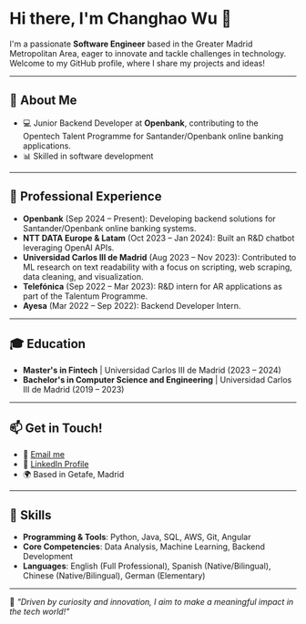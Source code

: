 # Hi there, I'm Changhao Wu 👋

I'm a passionate **Software Engineer** based in the Greater Madrid Metropolitan Area, eager to innovate and tackle challenges in technology. Welcome to my GitHub profile, where I share my projects and ideas!

---

## 🌟 About Me

- 💻 Junior Backend Developer at **Openbank**, contributing to the Opentech Talent Programme for Santander/Openbank online banking applications.
- 📊 Skilled in software development

---

## 💼 Professional Experience

- **Openbank** (Sep 2024 – Present): Developing backend solutions for Santander/Openbank online banking systems.
- **NTT DATA Europe & Latam** (Oct 2023 – Jan 2024): Built an R&D chatbot leveraging OpenAI APIs.
- **Universidad Carlos III de Madrid** (Aug 2023 – Nov 2023): Contributed to ML research on text readability with a focus on scripting, web scraping, data cleaning, and visualization.
- **Telefónica** (Sep 2022 – Mar 2023): R&D intern for AR applications as part of the Talentum Programme.
- **Ayesa** (Mar 2022 – Sep 2022): Backend Developer Intern.

---

## 🎓 Education

- **Master's in Fintech** | Universidad Carlos III de Madrid (2023 – 2024)
- **Bachelor's in Computer Science and Engineering** | Universidad Carlos III de Madrid (2019 – 2023)

---

## 📫 Get in Touch!

- 💌 [Email me](mailto:changhaowu00@gmail.com)
- 🔗 [LinkedIn Profile](https://www.linkedin.com/in/changhao-wu)
- 🌍 Based in Getafe, Madrid

---

## 🔧 Skills

- **Programming & Tools**: Python, Java, SQL, AWS, Git, Angular
- **Core Competencies**: Data Analysis, Machine Learning, Backend Development
- **Languages**: English (Full Professional), Spanish (Native/Bilingual), Chinese (Native/Bilingual), German (Elementary)

---

🌟 *"Driven by curiosity and innovation, I aim to make a meaningful impact in the tech world!"*
